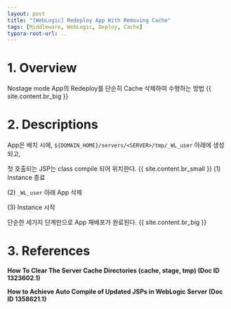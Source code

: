```yaml
---
layout: post
title: "[WebLogic] Redeploy App With Removing Cache"
tags: [Middleware, WebLogic, Deploy, Cache]
typora-root-url: ..
---
```


# 1. Overview

Nostage mode App의 Redeploy를 단순히 Cache 삭제하여 수행하는 방법
{{ site.content.br_big }}

# 2. Descriptions

App은 배치 시에, `${DOMAIN_HOME}/servers/<SERVER>/tmp/_WL_user` 아래에 생성되고,

첫 호출되는 JSP는 class compile 되어 위치한다.
{{ site.content.br_small }}
(1) Instance 종료

(2) `_WL_user` 아래 App 삭제

(3) Instance 시작

단순한 세가지 단계만으로 App 재배포가 완료된다.
{{ site.content.br_big }}

# 3. References

**How To Clear The Server Cache Directories (cache, stage, tmp) (Doc ID 1323602.1)**

**How to Achieve Auto Compile of Updated JSPs in WebLogic Server (Doc ID 1358621.1)**
